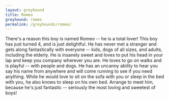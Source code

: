 ```yaml
---
layout: greyhound
title: Romeo
greyhound: romeo
permalink: /greyhounds/romeo/
---
```


There's a reason this boy is named Romeo -- he is a total lover!  This boy has just turned 4, and is just delightful.  He has never met a stranger and gets along fantastically with everyone -- kids, dogs of all sizes, and adults, including the elderly.  He is insanely sweet and loves to put his head in your lap and keep you company wherever you are.  He loves to go on walks and is playful -- with people and dogs.  He has an uncanny ability to hear you say his name from anywhere and will come running to see if you need anything.  While he would love to sit on the sofa with you or sleep in the bed with you, he also knows to sleep on his own bed.  Arrange to meet him, because he's just fantastic -- seriously the most loving and sweetest of boys!

<div class="col-md-6">
<div class="fb-post" data-href="https://www.facebook.com/greyhoundpetscentraltexas/photos/a.10151908214063572.1073741835.100961113571/10155629104488572/?type=3" data-width="auto" data-show-text="true"></div>
</div>
<div class="col-md-6">
<div class="fb-post" data-href="https://www.facebook.com/greyhoundpetscentraltexas/posts/10155654971448572" data-width="auto" data-show-text="true"></div>
</div>
